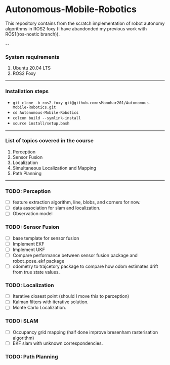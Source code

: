 # Autonomous-Mobile-Robotics
This repository contains from the scratch implementation of robot autonomy algorithms in ROS2 foxy (I have abandonded my previous work with ROS1(ros-noetic branch)).  

--
### System requirements
1. Ubuntu 20.04 LTS
2. ROS2 Foxy
---
### Installation steps

- `git clone -b ros2-foxy git@github.com:sManohar201/Autonomous-Mobile-Robotics.git`
- `cd Autonomous-Mobile-Robotics`
- `colcon build --symlink-install`
- `source install/setup.bash`

---
### List of topics covered in the course
1. Perception
2. Sensor Fusion
3. Localization
4. Simultaneous Localization and Mapping
5. Path Planning
---
### TODO: Perception
- [ ] feature extraction algorithm, line, blobs, and corners for now.
- [ ] data association for slam and localization.
- [ ] Observation model

### TODO: Sensor Fusion
- [ ] base template for sensor fusion
- [ ] Implement EKF
- [ ] Implement UKF
- [ ] Compare performance between sensor fusion package and robot_pose_ekf package
- [ ] odometry to trajcetory package to compare how odom estimates drift from true state values. 

### TODO: Localization
- [ ] Iterative closest point (should I move this to perception)
- [ ] Kalman filters with iterative solution.
- [ ] Monte Carlo Localization.

### TODO: SLAM
- [ ] Occupancy grid mapping (half done improve bresenham rasterisation algorithm)
- [ ] EKF slam with unknown correspondencies.

### TODO: Path Planning


